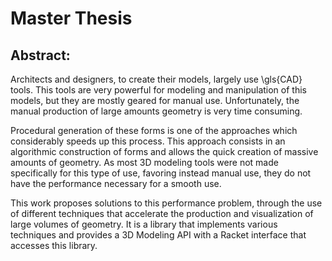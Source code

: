
# Master Thesis

## Abstract:
Architects and designers, to create their models, largely use \gls{CAD} tools. This tools are very powerful for modeling and manipulation of this models, but they are mostly geared for manual use. Unfortunately, the manual production of large amounts geometry is very time consuming.

Procedural generation of these forms is one of the approaches which considerably speeds up this process. This approach consists in an algorithmic construction of forms and allows the quick creation of massive amounts of geometry. As most 3D modeling tools were not made specifically for this type of use, favoring instead manual use, they do not have the performance necessary for a smooth use. 

This work proposes solutions to this performance problem, through the use of different techniques that accelerate the production and visualization of large volumes of geometry. It is a library that implements various techniques and provides a 3D Modeling API with a Racket interface that accesses this library.